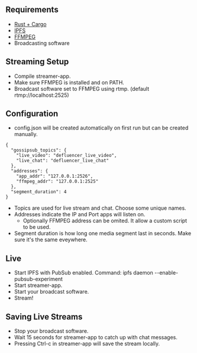 ## Requirements
- [Rust + Cargo](https://www.rust-lang.org/tools/install)
- [IPFS](https://docs.ipfs.io/install/command-line/#package-managers)
- [FFMPEG](https://ffmpeg.org/)
- Broadcasting software

## Streaming Setup
- Compile streamer-app.
- Make sure FFMPEG is installed and on PATH.
- Broadcast software set to FFMPEG using rtmp. (default rtmp://localhost:2525)

## Configuration
- config.json will be created automatically on first run but can be created manually.
```
{
  "gossipsub_topics": {
    "live_video": "defluencer_live_video",
    "live_chat": "defluencer_live_chat"
  },
  "addresses": {
    "app_addr": "127.0.0.1:2526",
    "ffmpeg_addr": "127.0.0.1:2525"
  },
  "segment_duration": 4
}
```
- Topics are used for live stream and chat. Choose some unique names.
- Addresses indicate the IP and Port apps will listen on.
    - Optionally FFMPEG address can be omited. It allow a custom script to be used.
- Segment duration is how long one media segment last in seconds. Make sure it's the same eveywhere.

## Live
- Start IPFS with PubSub enabled. Command: ipfs daemon --enable-pubsub-experiment
- Start streamer-app.
- Start your broadcast software.
- Stream!

## Saving Live Streams
- Stop your broadcast software.
- Wait 15 seconds for streamer-app to catch up with chat messages.
- Pressing Ctrl-c in streamer-app will save the stream locally.